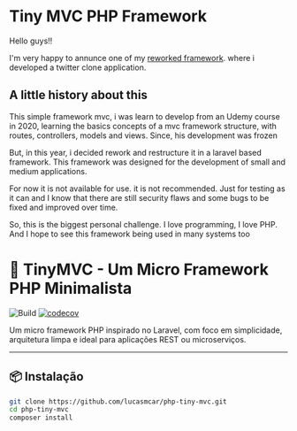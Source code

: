 # Tiny MVC PHP Framework

Hello guys!!

I'm very happy to annunce one of my [reworked framework](https://github.com/lucasmcar/dmf-twitterclone-wcss). where i developed a twitter clone application.

## A little history about this

This simple framework mvc, i was learn to develop from an Udemy course in 2020, learning the basics concepts of a mvc framework structure, with routes, controllers, models and views. 
Since, his development was frozen

But, in this year, i decided rework and restructure it in a laravel based framework.
This framework was designed for the development of small and medium applications.

For now it is not available for use.
it is not recommended. Just for testing as it can and I know that there are still security flaws and some bugs to be fixed and improved over time.

So, this is the biggest personal challenge. I love programming, I love PHP. And I hope to see this framework being used in many systems too

# 🚀 TinyMVC - Um Micro Framework PHP Minimalista

![Build](https://github.com/lucasmcar/php-tiny-mvc/actions/workflows/phpunit.yml/badge.svg)
[![codecov](https://codecov.io/gh/lucasmcar/php-tiny-mvc/branch/master/graph/badge.svg?token=SEU_TOKEN)](https://codecov.io/gh/lucasmcar/php-tiny-mvc)

Um micro framework PHP inspirado no Laravel, com foco em simplicidade, arquitetura limpa e ideal para aplicações REST ou microserviços.

---

## 📦 Instalação

```bash
git clone https://github.com/lucasmcar/php-tiny-mvc.git
cd php-tiny-mvc
composer install


